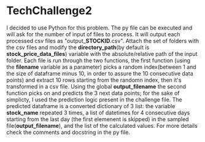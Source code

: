 # TechChallenge2
I decided to use Python for this problem. The py file can be executed and will ask for the number of input of files to process.
It will output each processed csv files as "output_**STOCKID**.csv". Attach the set of folders with the csv files and modify
the **directory_path**(by default is **stock_price_data_files**) variable with the absolute/relative path of the input folder.
Each file is run through the two functions, the first function (using the **filename** variable as a parameter) picks a random 
index(between 1 and the size of dataframe minus 10, in order to assure the 10 consecutive data points) and extract 10 rows 
starting from the randomn index, then it's transformed in a csv file. Using the global **output_filename** the second function
picks on and predicts the 3 next data points; for the sake of simplicty, I used the prediction logic present in the challenge 
file. The predicted dataframe is a converted dictionary of 3 list: the variable **stock_name** repeated 3 times, a list of datetimes
for 4 consecutive days starting from the last day (the first elemenent is skipped) in the sampled file(**output_filename**), and the 
list of the calculated values. For more details check the comments and docstring in the py file.
